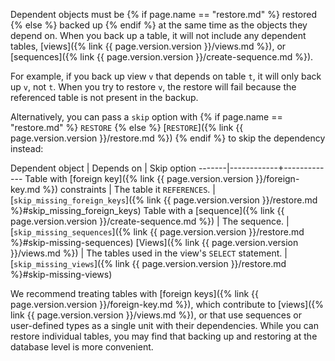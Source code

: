 Dependent objects must be {% if page.name == "restore.md" %} restored {% else %} backed up {% endif %} at the same time as the objects they depend on. When you back up a table, it will not include any dependent tables, [views]({% link {{ page.version.version }}/views.md %}), or [sequences]({% link {{ page.version.version }}/create-sequence.md %}).

For example, if you back up view `v` that depends on table `t`, it will only back up `v`, not `t`. When you try to restore `v`, the restore will fail because the referenced table is not present in the backup.

Alternatively, you can pass a `skip` option with {% if page.name == "restore.md" %} `RESTORE` {% else %} [`RESTORE`]({% link {{ page.version.version }}/restore.md %}) {% endif %} to skip the dependency instead:

Dependent object | Depends on | Skip option
-------|------------+-------------
Table with [foreign key]({% link {{ page.version.version }}/foreign-key.md %}) constraints | The table it `REFERENCES`. | [`skip_missing_foreign_keys`]({% link {{ page.version.version }}/restore.md %}#skip_missing_foreign_keys)
Table with a [sequence]({% link {{ page.version.version }}/create-sequence.md %}) | The sequence. | [`skip_missing_sequences`]({% link {{ page.version.version }}/restore.md %}#skip-missing-sequences)
[Views]({% link {{ page.version.version }}/views.md %}) | The tables used in the view's `SELECT` statement. | [`skip_missing_views`]({% link {{ page.version.version }}/restore.md %}#skip-missing-views)

We recommend treating tables with [foreign keys]({% link {{ page.version.version }}/foreign-key.md %}), which contribute to [views]({% link {{ page.version.version }}/views.md %}), or that use sequences or user-defined types as a single unit with their dependencies. While you can restore individual tables, you may find that backing up and restoring at the database level is more convenient.